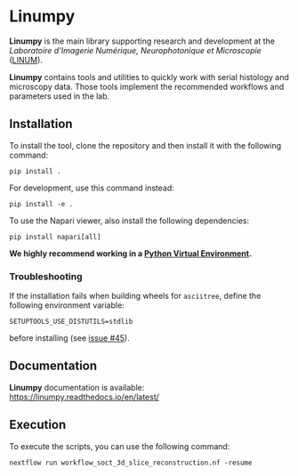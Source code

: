 # Linumpy

**Linumpy** is the main library supporting research and development at the *Laboratoire d'Imagerie Numérique, Neurophotonique et Microscopie* ([LINUM]).

**Linumpy** contains tools and utilities to quickly work with serial histology and microscopy data. Those tools implement the recommended workflows and parameters used in the lab. 

## Installation
To install the tool, clone the repository and then install it with the following command:
```
pip install .
```

For development, use this command instead:
```
pip install -e .
```

To use the Napari viewer, also install the following dependencies:

```
pip install napari[all]
``` 

**We highly recommend working in a [Python Virtual Environment].**

### Troubleshooting
If the installation fails when building wheels for `asciitree`, define the following environment variable:
```
SETUPTOOLS_USE_DISTUTILS=stdlib
```
before installing (see [issue #45](https://github.com/linum-uqam/linumpy/issues/45)).

## Documentation
**Linumpy** documentation is available: https://linumpy.readthedocs.io/en/latest/

## Execution

To execute the scripts, you can use the following command:

```
nextflow run workflow_soct_3d_slice_reconstruction.nf -resume
```

[LINUM]:https://linum.info.uqam.ca
[Python Virtual Environment]:https://virtualenv.pypa.io/en/latest/
